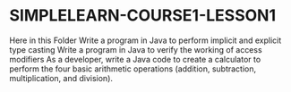 # SIMPLELEARN-COURSE1-LESSON1
Here in this Folder
Write a program in Java to perform implicit and explicit type casting
Write a program in Java to verify the working of access modifiers
As a developer, write a Java code to create a calculator to perform the four basic arithmetic operations (addition, subtraction, multiplication, and division).
